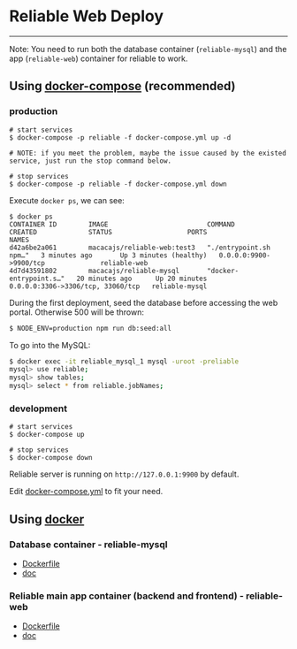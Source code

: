 # Reliable Web Deploy

---

Note: You need to run both the database container (`reliable-mysql`) and the app (`reliable-web`) container for reliable to work.

## Using [docker-compose](https://docs.docker.com/compose/) (recommended)

### production

```
# start services
$ docker-compose -p reliable -f docker-compose.yml up -d

# NOTE: if you meet the problem, maybe the issue caused by the existed service, just run the stop command below.

# stop services
$ docker-compose -p reliable -f docker-compose.yml down
```

Execute `docker ps`, we can see:

```
$ docker ps
CONTAINER ID        IMAGE                         COMMAND                  CREATED             STATUS                   PORTS                               NAMES
d42a6be2a061        macacajs/reliable-web:test3   "./entrypoint.sh npm…"   3 minutes ago       Up 3 minutes (healthy)   0.0.0.0:9900->9900/tcp              reliable-web
4d7d43591802        macacajs/reliable-mysql       "docker-entrypoint.s…"   20 minutes ago      Up 20 minutes            0.0.0.0:3306->3306/tcp, 33060/tcp   reliable-mysql
```

During the first deployment, seed the database before accessing the web portal. Otherwise 500 will be thrown:

```bash
$ NODE_ENV=production npm run db:seed:all
```

To go into the MySQL:

```bash
$ docker exec -it reliable_mysql_1 mysql -uroot -preliable
mysql> use reliable;
mysql> show tables;
mysql> select * from reliable.jobNames;
```

### development

```
# start services
$ docker-compose up

# stop services
$ docker-compose down
```

Reliable server is running on `http://127.0.0.1:9900` by default.

Edit [docker-compose.yml](https://github.com/macacajs/reliable/blob/master/docker-compose.yml) to fit your need.

## Using [docker](https://docs.docker.com/)

### Database container - reliable-mysql

- [Dockerfile](https://github.com/macacajs/reliable/blob/master/docker/reliable-mysql/Dockerfile)
- [doc](https://github.com/macacajs/reliable/blob/master/docker/reliable-mysql/README.md)

### Reliable main app container (backend and frontend) - reliable-web
- [Dockerfile](https://github.com/macacajs/reliable/blob/master/Dockerfile)
- [doc](https://github.com/macacajs/reliable/blob/master/docker/reliable-web/README.md)

